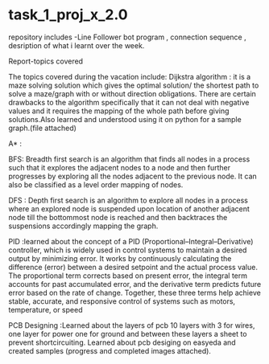 # task_1_proj_x_2.0
repository includes -Line Follower bot program , connection sequence , desription of what i learnt over the week.

Report-topics covered

The topics covered during the vacation include:
Dijkstra algorithm : it is a maze solving solution which gives the optimal solution/ the shortest path to solve a maze/graph with or without direction obligations. There are certain drawbacks to the algorithm specifically that it can not deal with negative values and it requires the mapping of the whole path before giving solutions.Also learned and understood using it on python for a sample graph.(file attached)

A* :

BFS: Breadth first search is an algorithm that finds all nodes in a process such that it explores the adjacent nodes to a node and then further progresses by exploring all the nodes adjacent to the previous node. It can also be classified as a level order mapping of nodes.

DFS : Depth first search is an algorithm to explore all nodes in a process where an explored node is suspended upon location of another adjacent node till the bottommost node is reached and then backtraces the suspensions accordingly mapping the graph.

PID :learned about the concept of a PID (Proportional–Integral–Derivative) controller, which is widely used in control systems to maintain a desired output by minimizing error. It works by continuously calculating the difference (error) between a desired setpoint and the actual process value. The proportional term corrects based on present error, the integral term accounts for past accumulated error, and the derivative term predicts future error based on the rate of change. Together, these three terms help achieve stable, accurate, and responsive control of systems such as motors, temperature, or speed

PCB Designing :Learned about the layers of pcb 10 layers with 3 for wires, one layer for power one for ground and between these layers a sheet to prevent shortcircuiting. Learned about pcb desiging on easyeda and created samples (progress and completed images attached).

